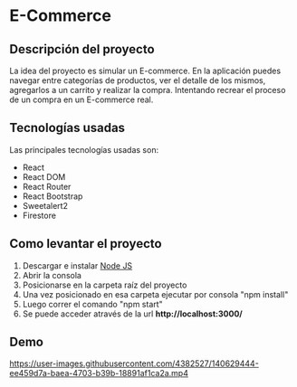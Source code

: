 # E-Commerce

## Descripción del proyecto

La idea del proyecto es simular un E-commerce.
En la aplicación puedes navegar entre categorías de productos, ver el detalle de los mismos, agregarlos a un carrito y realizar la compra.
Intentando recrear el proceso de un compra en un E-commerce real.

## Tecnologías usadas

Las principales tecnologías usadas son:

  - React
  - React DOM
  - React Router
  - React Bootstrap
  - Sweetalert2
  - Firestore

## Como levantar el proyecto

1. Descargar e instalar [Node JS](https://nodejs.org/en/) 
2. Abrir la consola
3. Posicionarse en la carpeta raíz del proyecto
4. Una vez posicionado en esa carpeta ejecutar por consola "npm install"
5. Luego correr el comando "npm start"
6. Se puede acceder através de la url **http://localhost:3000/**

## Demo

https://user-images.githubusercontent.com/4382527/140629444-ee459d7a-baea-4703-b39b-18891af1ca2a.mp4
